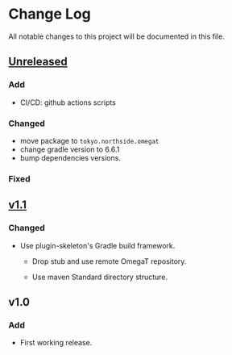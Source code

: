# Change Log
All notable changes to this project will be documented in this file.

## [Unreleased]

### Add

* CI/CD: github actions scripts

### Changed

* move package to `tokyo.northside.omegat`
* change gradle version to 6.6.1
* bump dependencies versions.

### Fixed

## [v1.1]
### Changed
- Use plugin-skeleton's Gradle build framework.

  - Drop stub and use remote OmegaT repository.

  - Use maven Standard directory structure.
  
## v1.0

### Add
- First working release.

[Unreleased]: https://github.com/miurahr/omegat-plugin-epwing/compare/v1.1...HEAD
[v1.1]: https://github.com/miurahr/omegat-plugin-epwing/compare/v1.0...v1.1
